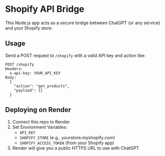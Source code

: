 # Shopify API Bridge

This Node.js app acts as a secure bridge between ChatGPT (or any service) and your Shopify store.

## Usage

Send a POST request to `/shopify` with a valid API key and action like:

```
POST /shopify
Headers:
  x-api-key: YOUR_API_KEY
Body:
  {
    "action": "get_products",
    "payload": {}
  }
```

## Deploying on Render

1. Connect this repo to Render
2. Set Environment Variables:
   - `API_KEY`
   - `SHOPIFY_STORE` (e.g., yourstore.myshopify.com)
   - `SHOPIFY_ACCESS_TOKEN` (from your Shopify app)
3. Render will give you a public HTTPS URL to use with ChatGPT